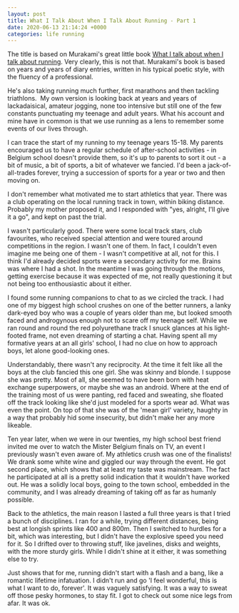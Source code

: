 ```yaml
---
layout: post
title: What I Talk About When I Talk About Running - Part 1 
date: 2020-06-13 21:14:24 +0000
categories: life running
---
```

The title is based on Murakami's great little book [What I talk about when I talk about running](https://www.goodreads.com/book/show/2195464.What_I_Talk_About_When_I_Talk_About_Running). Very clearly, this is not that. Murakami's book is based on years and years of diary entries, written in his typical poetic style, with the fluency of a professional.

He's also taking running much further, first marathons and then tackling triathlons.  My own version is looking back at years and years of lackadaisical, amateur jogging, none too intensive but still one of the few constants punctuating my teenage and adult years. What his account and mine have in common is that we use running as a lens to remember some events of our lives through.

I can trace the start of my running to my teenage years 15-18. My parents encouraged us to have a regular schedule of after-school activities - in Belgium school doesn't provide them, so it's up to parents to sort it out - a bit of music, a bit of sports, a bit of whatever we fancied. I'd been a jack-of-all-trades forever, trying a succession of sports for a year or two and then moving on.

I don't remember what motivated me to start athletics that year. There was a club operating on the local running track in town, within biking distance. Probably my mother proposed it, and I responded with "yes, alright, I'll give it a go", and kept on past the trial.

I wasn't particularly good. There were some local track stars, club favourites, who received special attention and were toured around competitions in the region. I wasn't one of them. In fact, I couldn't even imagine me being one of them - I wasn't competitive at all, not for this. I think I'd already decided sports were a secondary activity for me.  Brains was where I had a shot. In the meantime I was going through the motions, getting exercise because it was expected of me, not really questioning it but not being too enthousiastic about it either.

I found some running companions to chat to as we circled the track. I had one of my biggest high school crushes on one of the better runners, a lanky dark-eyed boy who was a couple of years older than me, but looked smooth faced and androgynous enough not to scare off my teenage self. While we ran round and round the red polyurethane track I snuck glances at his light-footed frame, not even dreaming of starting a chat. Having spent all my formative years at an all girls' school, I had no clue on how to approach boys, let alone good-looking ones.

Understandably, there wasn't any reciprocity. At the time it felt like all the boys at the club fancied this one girl. She was skinny and blonde. I suppose she was pretty. Most of all, she seemed to have been born with heat exchange superpowers, or maybe she was an android. Where at the end of the training most of us were panting, red faced and sweating, she floated off the track looking like she'd just modeled for a sports wear ad. What was even the point. On top of that she was of the 'mean girl' variety, haughty in a way that probably hid some insecurity, but didn't make her any more likeable.

Ten year later, when we were in our twenties,  my high school best friend invited me over to watch the Mister Belgium finals on TV, an event I previously wasn't even aware of. My athletics crush was one of the finalists! We drank some white wine and giggled our way through the event. He got second place, which shows that at least my taste was mainstream. The fact he participated at all is a pretty solid indication that it wouldn't have worked out. He was a solidly local boys, going to the town school, embedded in the community, and I was already dreaming of taking off as far as humanly possible.

Back to the athletics, the main reason I lasted a full three years is that I tried a bunch of disciplines. I ran for a while, trying different distances, being best at longish sprints like 400 and 800m. Then I switched to hurdles for a bit, which was interesting, but I didn't have the explosive speed you need for it. So I drifted over to throwing stuff, like javelines, disks and weights, with the more sturdy girls. While I didn't shine at it either, it was something else to try.

Just shows that for me, running didn't start with a flash and a bang, like a romantic lifetime infatuation. I didn't run and go 'I feel wonderful, this is what I want to do, forever'. It was vaguely satisfying. It was a way to sweat off those pesky hormones, to stay fit. I got to check out some nice legs from afar. It was ok.
